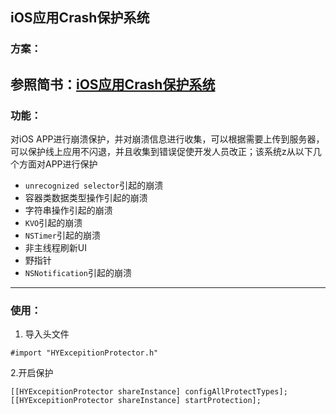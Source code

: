 ## iOS应用Crash保护系统
### 方案：
参照简书：[iOS应用Crash保护系统](https://www.jianshu.com/p/eb713b1f22dc)
-------
### 功能：
对iOS APP进行崩溃保护，并对崩溃信息进行收集，可以根据需要上传到服务器，可以保护线上应用不闪退，并且收集到错误促使开发人员改正；该系统z从以下几个方面对APP进行保护
* ```unrecognized selector```引起的崩溃
* 容器类数据类型操作引起的崩溃
* 字符串操作引起的崩溃
* ```KVO```引起的崩溃
* ```NSTimer```引起的崩溃
* 非主线程刷新UI
* 野指针
* ```NSNotification```引起的崩溃

------
### 使用：
1. 导入头文件
```
#import "HYExcepitionProtector.h"
```
2.开启保护
```
[[HYExcepitionProtector shareInstance] configAllProtectTypes];
[[HYExcepitionProtector shareInstance] startProtection];
```


